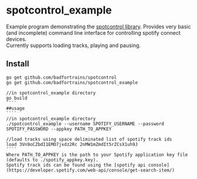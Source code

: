 # spotcontrol_example

Example program demonstrating the [spotcontrol library](https://github.com/badfortrains/spotcontrol).
Provides very basic (and incomplete) command line interface for controlling spotify connect devices.  
Currently supports loading tracks, playing and pausing.

## Install
`````
go get github.com/badfortrains/spotcontrol
go get github.com/badfortrains/spotcontrol_example

//in spotcontrol_example directory
go build
````
##usage
````
//in spotcontrol_example directory
./spotcontrol_example --username SPOTIFY_USERNAME --password SPOTIFY_PASSWORD --appkey PATH_TO_APPKEY

//load tracks using space deliminated list of spotify track ids
load 3Vn9oCZbdI1EMO7jxdz2Rc 2nMW1mZmdIt5rZCsX1uh9J
````
Where PATH_TO_APPKEY is the path to your Spotify application key file (defaults to ./spotify_appkey.key).
Spotify track ids can be found using the [spotify api console](https://developer.spotify.com/web-api/console/get-search-item/)


